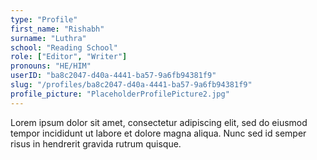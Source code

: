 ```yaml
---
type: "Profile"
first_name: "Rishabh"
surname: "Luthra"
school: "Reading School"
role: ["Editor", "Writer"]
pronouns: "HE/HIM"
userID: "ba8c2047-d40a-4441-ba57-9a6fb94381f9"
slug: "/profiles/ba8c2047-d40a-4441-ba57-9a6fb94381f9"
profile_picture: "PlaceholderProfilePicture2.jpg"
---
```


Lorem ipsum dolor sit amet, consectetur adipiscing elit, sed do eiusmod tempor incididunt ut labore et dolore magna aliqua. Nunc sed id semper risus in hendrerit gravida rutrum quisque.
